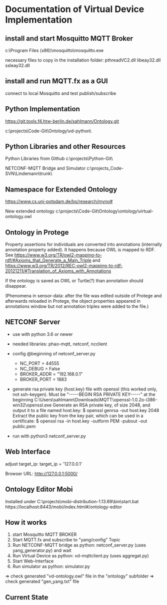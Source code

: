 # Documentation of Virtual Device Implementation 

## install and start Mosquitto MQTT Broker
c:\Program Files (x86)\mosquitto\mosquitto.exe

necessary files to copy in the installation folder:
pthreadVC2.dll
libeay32.dll
ssleay32.dll

## install and run MQTT.fx as a GUI
connect to local Mosquitto and test publish/subscribe 

## Python Implementation 
https://git.tools.f4.htw-berlin.de/sahlmann/Ontology.git

c:\projects\Code-Git\Ontology\vd-python\

## Python Libraries and other Resources
Python Libraries from Github
c:\projects\Python-Git\

NETCONF-MQTT Bridge and Simulator
c:\projects\_Code-SVN\Lindemann\trunk\

## Namespace for Extended Ontology
https://www.cs.uni-potsdam.de/bs/research/myno#

New extended ontology 
c:\projects\Code-Git\Ontology\ontology\virtual-ontology.owl


## Ontology in Protege 

Property assertions for individuals are converted into annotations (internally annotation property added).
It happens because OWL is mapped to RDF. See https://www.w3.org/TR/owl2-mapping-to-rdf/#Axioms_that_Generate_a_Main_Triple and https://www.w3.org/TR/2012/REC-owl2-mapping-to-rdf-20121211/#Translation_of_Axioms_with_Annotations 

If the ontology is saved as OWL or Turtle(?) than annotation should disappear. 

(Phenomena in sensor-data: after the file was edited outside of Protege and afterwards reloaded in Protege, the object properties appeared in annotations window but not annotation triples were added to the file.)

## NETCONF Server

* use with python 3.6 or newer
* needed libraries: phao-mqtt, netconf, ncclient
* config @beginning of netconf_server.py
	* NC_PORT = 44555
	* NC_DEBUG = False
	* BROKER_ADDR = "192.168.0.1"
	* BROKER_PORT = 1883
	
* generate rsa private key (host.key) file with openssl (this worked only, not ssh-keygen). Must be "-----BEGIN RSA PRIVATE KEY-----" at the beginning 
C:\Users\sahlmann\Downloads\MQTT\openssl-1.0.2o-i386-win32\openssl.exe
Generate an RSA private key, of size 2048, and output it to a file named host.key: 
$ openssl genrsa -out host.key 2048
Extract the public key from the key pair, which can be used in a certificate:
$ openssl rsa -in host.key -outform PEM -pubout -out public.pem
* run with python3 netconf_server.py

## Web Interface 
adjust target_ip:
target_ip = '127.0.0.1'

Browser URL:
http://127.0.0.1:5000/


## Ontology Editor Mobi 

Installed under C:\projects\mobi-distribution-1.13.69\bin\start.bat
https://localhost:8443/mobi/index.html#/ontology-editor


## How it works

1. start Mosquitto MQTT BROKER
2. Start MQTT.fx and subscribe to "yang/config" Topic 
3. Run NETCONF-MQTT bridge as python: netconf_server.py (uses yang_generator.py) and wait
4. Run Virtual Device as python: vd-mqttclient.py (uses aggregat.py) 
5. Start Web-Interface 
6. Run simulator as python: simulator.py

=> check generated "vd-ontology.owl" file in the "ontology" subfolder
=> check generated "gen_yang.txt" file 

## Current State


